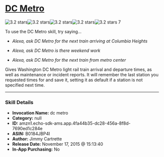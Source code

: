 # [DC Metro](http://alexa.amazon.com/#skills/amzn1.echo-sdk-ams.app.4fa44b35-dc28-456a-8f8d-7690ed1c284e)
![3.2 stars](../../images/ic_star_black_18dp_1x.png)![3.2 stars](../../images/ic_star_black_18dp_1x.png)![3.2 stars](../../images/ic_star_black_18dp_1x.png)![3.2 stars](../../images/ic_star_half_black_18dp_1x.png)![3.2 stars](../../images/ic_star_border_black_18dp_1x.png) 7

To use the DC Metro skill, try saying...

* *Alexa, ask DC Metro for the next train arriving at Columbia Heights*

* *Alexa, ask DC Metro is there weekend work*

* *Alexa, ask DC Metro for the next train from metro center*

Gives Washington DC Metro light rail train arrival and departure times, as well as maintenance or incident reports. It will remember the last station you requested times for and save it, setting it as default if a station is not specified next time.

***

### Skill Details

* **Invocation Name:** dc metro
* **Category:** null
* **ID:** amzn1.echo-sdk-ams.app.4fa44b35-dc28-456a-8f8d-7690ed1c284e
* **ASIN:** B0184JBP4I
* **Author:** Jimmy Cartrette
* **Release Date:** November 17, 2015 @ 15:13:40
* **In-App Purchasing:** No
